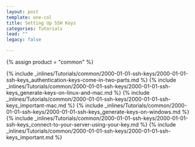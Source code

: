 ```yaml
---
layout: post
template: one-col
title: Setting Up SSH Keys
categories: Tutorials
lead: ""
legacy: false

---
```

{% assign product = "common" %}

{% include _inlines/Tutorials/common/2000-01-01-ssh-keys/2000-01-01-ssh-keys_authentication-keys-come-in-two-parts.md %}
{% include _inlines/Tutorials/common/2000-01-01-ssh-keys/2000-01-01-ssh-keys_generate-keys-on-linux-and-mac.md %}
{% include _inlines/Tutorials/common/2000-01-01-ssh-keys/2000-01-01-ssh-keys_important-mac.md %}
{% include _inlines/Tutorials/common/2000-01-01-ssh-keys/2000-01-01-ssh-keys_generate-keys-on-windows.md %}
{% include _inlines/Tutorials/common/2000-01-01-ssh-keys/2000-01-01-ssh-keys_connect-to-your-server-using-your-key.md %}
{% include _inlines/Tutorials/common/2000-01-01-ssh-keys/2000-01-01-ssh-keys_important.md %}
